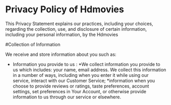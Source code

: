 # Privacy Policy of Hdmovies
This Privacy Statement explains our practices, including your choices, regarding the collection, use, and disclosure of certain information, including your personal information, by the Hdmovies

#Collection of Information

We receive and store information about you such as:
  + Information you provide to us : 
    *We collect information you provide to us which includes: your name, email address. We collect this information in a number of ways, including when you enter it while using our service, interact with our Customer Service;
    *information when you choose to provide reviews or ratings, taste preferences, account settings, set preferences in Your Account, or otherwise provide information to us through our service or elsewhere.
